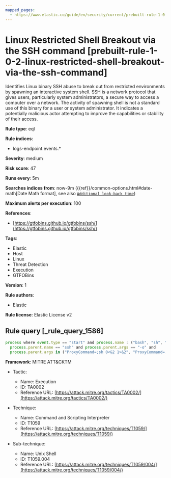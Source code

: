 ```yaml
---
mapped_pages:
  - https://www.elastic.co/guide/en/security/current/prebuilt-rule-1-0-2-linux-restricted-shell-breakout-via-the-ssh-command.html
---
```


# Linux Restricted Shell Breakout via the SSH command [prebuilt-rule-1-0-2-linux-restricted-shell-breakout-via-the-ssh-command]

Identifies Linux binary SSH abuse to break out from restricted environments by spawning an interactive system shell. SSH is a network protocol that gives users, particularly system administrators, a secure way to access a computer over a network. The activity of spawning shell is not a standard use of this binary for a user or system administrator. It indicates a potentially malicious actor attempting to improve the capabilities or stability of their access.

**Rule type**: eql

**Rule indices**:

* logs-endpoint.events.*

**Severity**: medium

**Risk score**: 47

**Runs every**: 5m

**Searches indices from**: now-9m ({{ref}}/common-options.html#date-math[Date Math format], see also [`Additional look-back time`](docs-content://solutions/security/detect-and-alert/create-detection-rule.md#rule-schedule))

**Maximum alerts per execution**: 100

**References**:

* [https://gtfobins.github.io/gtfobins/ssh/](https://gtfobins.github.io/gtfobins/ssh/)

**Tags**:

* Elastic
* Host
* Linux
* Threat Detection
* Execution
* GTFOBins

**Version**: 1

**Rule authors**:

* Elastic

**Rule license**: Elastic License v2

## Rule query [_rule_query_1586]

```js
process where event.type == "start" and process.name : ("bash", "sh", "dash") and
  process.parent.name == "ssh" and process.parent.args == "-o" and
  process.parent.args in ("ProxyCommand=;sh 0<&2 1>&2", "ProxyCommand=;bash 0<&2 1>&2", "ProxyCommand=;dash 0<&2 1>&2", "ProxyCommand=;/bin/sh 0<&2 1>&2", "ProxyCommand=;/bin/bash 0<&2 1>&2", "ProxyCommand=;/bin/dash 0<&2 1>&2")
```

**Framework**: MITRE ATT&CKTM

* Tactic:

    * Name: Execution
    * ID: TA0002
    * Reference URL: [https://attack.mitre.org/tactics/TA0002/](https://attack.mitre.org/tactics/TA0002/)

* Technique:

    * Name: Command and Scripting Interpreter
    * ID: T1059
    * Reference URL: [https://attack.mitre.org/techniques/T1059/](https://attack.mitre.org/techniques/T1059/)

* Sub-technique:

    * Name: Unix Shell
    * ID: T1059.004
    * Reference URL: [https://attack.mitre.org/techniques/T1059/004/](https://attack.mitre.org/techniques/T1059/004/)



